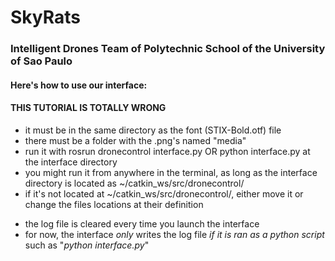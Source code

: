# **SkyRats**

### Intelligent Drones Team of Polytechnic School of the University of Sao Paulo

#### Here's how to use our interface:
#### THIS TUTORIAL IS TOTALLY WRONG
- it must be in the same directory as the font (STIX-Bold.otf) file
- there must be a folder with the .png's named "media"
- run it with rosrun dronecontrol interface.py OR python interface.py at the interface directory
- you might run it from anywhere in the terminal, as long as the interface directory is located as ~/catkin_ws/src/dronecontrol/
- if it's not located at ~/catkin_ws/src/dronecontrol/, either move it or change the files locations at their definition
* the log file is cleared every time you launch the interface
* for now, the interface *only* writes the log file *if it is ran as a python script* such as "_python interface.py_"
